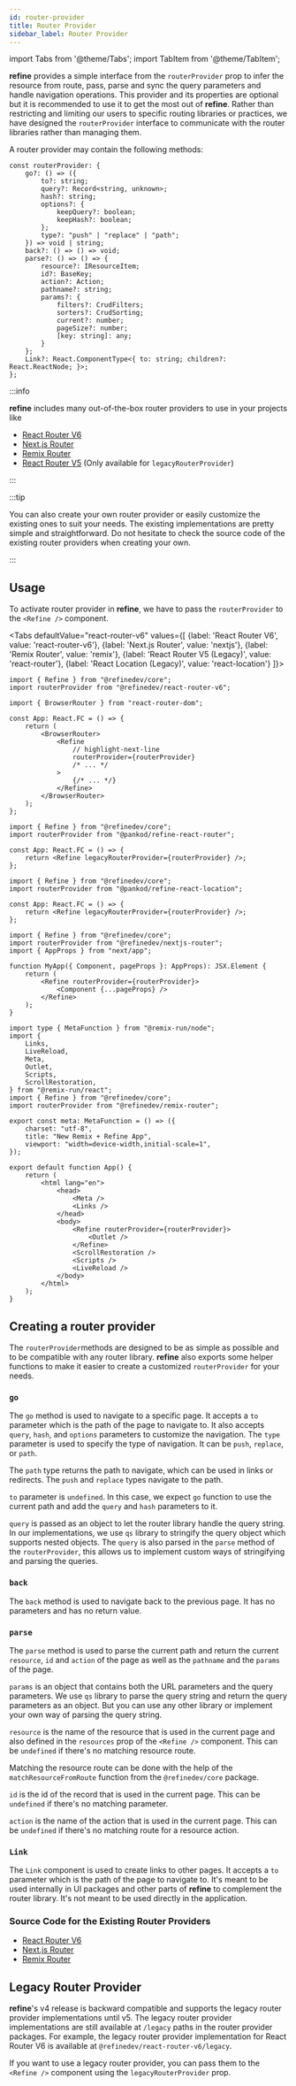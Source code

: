 ```yaml
---
id: router-provider
title: Router Provider
sidebar_label: Router Provider
---
```


import Tabs from '@theme/Tabs';
import TabItem from '@theme/TabItem';

**refine** provides a simple interface from the `routerProvider` prop to infer the resource from route, pass, parse and sync the query parameters and handle navigation operations. This provider and its properties are optional but it is recommended to use it to get the most out of **refine**. Rather than restricting and limiting our users to specific routing libraries or practices, we have designed the `routerProvider` interface to communicate with the router libraries rather than managing them.

A router provider may contain the following methods:

```tsx
const routerProvider: {
    go?: () => ({
        to?: string;
        query?: Record<string, unknown>;
        hash?: string;
        options?: {
            keepQuery?: boolean;
            keepHash?: boolean;
        };
        type?: "push" | "replace" | "path";
    }) => void | string;
    back?: () => () => void;
    parse?: () => () => {
        resource?: IResourceItem;
        id?: BaseKey;
        action?: Action;
        pathname?: string;
        params?: {
            filters?: CrudFilters;
            sorters?: CrudSorting;
            current?: number;
            pageSize?: number;
            [key: string]: any;
        }
    };
    Link?: React.ComponentType<{ to: string; children?: React.ReactNode; }>;
};
```

:::info

**refine** includes many out-of-the-box router providers to use in your projects like

-   [React Router V6][react-router-v6]
-   [Next.js Router][nextjs-router]
-   [Remix Router][remix-router]
-   [React Router V5][react-router-v5] (Only available for `legacyRouterProvider`)

:::

:::tip

You can also create your own router provider or easily customize the existing ones to suit your needs. The existing implementations are pretty simple and straightforward. Do not hesitate to check the source code of the existing router providers when creating your own.

:::

## Usage

To activate router provider in **refine**, we have to pass the `routerProvider` to the `<Refine />` component.

<Tabs
defaultValue="react-router-v6"
values={[
{label: 'React Router V6', value: 'react-router-v6'},
{label: 'Next.js Router', value: 'nextjs'},
{label: 'Remix Router', value: 'remix'},
{label: 'React Router V5 (Legacy)', value: 'react-router'},
{label: 'React Location (Legacy)', value: 'react-location'}
]}>
<TabItem value="react-router-v6">

```tsx title="App.tsx"
import { Refine } from "@refinedev/core";
import routerProvider from "@refinedev/react-router-v6";

import { BrowserRouter } from "react-router-dom";

const App: React.FC = () => {
    return (
        <BrowserRouter>
            <Refine
                // highlight-next-line
                routerProvider={routerProvider}
                /* ... */
            >
                {/* ... */}
            </Refine>
        </BrowserRouter>
    );
};
```

</TabItem>
<TabItem value="react-router">

```tsx title="App.tsx"
import { Refine } from "@refinedev/core";
import routerProvider from "@pankod/refine-react-router";

const App: React.FC = () => {
    return <Refine legacyRouterProvider={routerProvider} />;
};
```

</TabItem>
<TabItem value="react-location">

```tsx title="App.tsx"
import { Refine } from "@refinedev/core";
import routerProvider from "@pankod/refine-react-location";

const App: React.FC = () => {
    return <Refine legacyRouterProvider={routerProvider} />;
};
```

</TabItem>
<TabItem value="nextjs">

```tsx title="pages/_app.tsx"
import { Refine } from "@refinedev/core";
import routerProvider from "@refinedev/nextjs-router";
import { AppProps } from "next/app";

function MyApp({ Component, pageProps }: AppProps): JSX.Element {
    return (
        <Refine routerProvider={routerProvider}>
            <Component {...pageProps} />
        </Refine>
    );
}
```

  </TabItem>
<TabItem value="remix">

```tsx title="app/root.tsx"
import type { MetaFunction } from "@remix-run/node";
import {
    Links,
    LiveReload,
    Meta,
    Outlet,
    Scripts,
    ScrollRestoration,
} from "@remix-run/react";
import { Refine } from "@refinedev/core";
import routerProvider from "@refinedev/remix-router";

export const meta: MetaFunction = () => ({
    charset: "utf-8",
    title: "New Remix + Refine App",
    viewport: "width=device-width,initial-scale=1",
});

export default function App() {
    return (
        <html lang="en">
            <head>
                <Meta />
                <Links />
            </head>
            <body>
                <Refine routerProvider={routerProvider}>
                    <Outlet />
                </Refine>
                <ScrollRestoration />
                <Scripts />
                <LiveReload />
            </body>
        </html>
    );
}
```

</TabItem>
</Tabs>

## Creating a router provider

The `routerProvider`methods are designed to be as simple as possible and to be compatible with any router library. **refine** also exports some helper functions to make it easier to create a customized `routerProvider` for your needs.

### `go`

The `go` method is used to navigate to a specific page. It accepts a `to` parameter which is the path of the page to navigate to. It also accepts `query`, `hash`, and `options` parameters to customize the navigation. The `type` parameter is used to specify the type of navigation. It can be `push`, `replace`, or `path`.

The `path` type returns the path to navigate, which can be used in links or redirects. The `push` and `replace` types navigate to the path.

`to` parameter is `undefined`. In this case, we expect `go` function to use the current path and add the `query` and `hash` parameters to it.

`query` is passed as an object to let the router library handle the query string. In our implementations, we use `qs` library to stringify the query object which supports nested objects. The `query` is also parsed in the `parse` method of the `routerProvider`, this allows us to implement custom ways of stringifying and parsing the queries.

### `back`

The `back` method is used to navigate back to the previous page. It has no parameters and has no return value.

### `parse`

The `parse` method is used to parse the current path and return the current `resource`, `id` and `action` of the page as well as the `pathname` and the `params` of the page.

`params` is an object that contains both the URL parameters and the query parameters. We use `qs` library to parse the query string and return the query parameters as an object. But you can use any other library or implement your own way of parsing the query string.

`resource` is the name of the resource that is used in the current page and also defined in the `resources` prop of the `<Refine />` component. This can be `undefined` if there's no matching resource route.

Matching the resource route can be done with the help of the `matchResourceFromRoute` function from the `@refinedev/core` package.

`id` is the id of the record that is used in the current page. This can be `undefined` if there's no matching parameter.

`action` is the name of the action that is used in the current page. This can be `undefined` if there's no matching route for a resource action.

### `Link`

The `Link` component is used to create links to other pages. It accepts a `to` parameter which is the path of the page to navigate to. It's meant to be used internally in UI packages and other parts of **refine** to complement the router library. It's not meant to be used directly in the application.

### Source Code for the Existing Router Providers

- [React Router V6](https://github.com/refinedev/refine/blob/next/packages/react-router-v6/src/bindings.tsx)
- [Next.js Router](https://github.com/refinedev/refine/blob/next/packages/nextjs-router/src/pages/bindings.tsx)
- [Remix Router](https://github.com/refinedev/refine/blob/next/packages/remix/src/bindings.tsx)

## Legacy Router Provider

**refine**'s v4 release is backward compatible and supports the legacy router provider implementations until v5. The legacy router provider implementations are still available at `/legacy` paths in the router provider packages. For example, the legacy router provider implementation for React Router V6 is available at `@refinedev/react-router-v6/legacy`.

If you want to use a legacy router provider, you can pass them to the `<Refine />` component using the `legacyRouterProvider` prop.

[react-router-v5]: https://github.com/refinedev/refine/tree/master/packages/react-router
[react-router-v6]: https://github.com/refinedev/refine/tree/master/packages/react-router-v6
[nextjs-router]: https://github.com/refinedev/refine/tree/master/packages/nextjs-router
[remix-router]: https://github.com/refinedev/refine/tree/master/packages/remix

